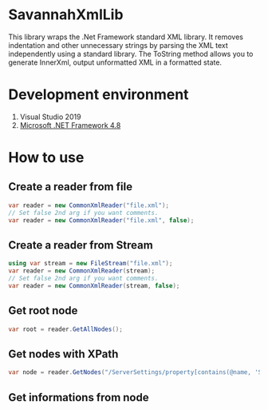 # SavannahXmlLib
This library wraps the .Net Framework standard XML library.
It removes indentation and other unnecessary strings by parsing the XML text independently using a standard library.
The ToString method allows you to generate InnerXml, output unformatted XML in a formatted state.

# Development environment
1. Visual Studio 2019
2. [Microsoft .NET Framework 4.8](https://docs.microsoft.com/dotnet/framework/install/guide-for-developers)

# How to use
## Create a reader from file

```cs
var reader = new CommonXmlReader("file.xml");
// Set false 2nd arg if you want comments.
var reader = new CommonXmlReader("file.xml", false);
```

## Create a reader from Stream

```cs
using var stream = new FileStream("file.xml");
var reader = new CommonXmlReader(stream);
// Set false 2nd arg if you want comments.
var reader = new CommonXmlReader(stream, false);
```

## Get root node

```cs
var root = reader.GetAllNodes();
```

## Get nodes with XPath

```cs
var node = reader.GetNodes("/ServerSettings/property[contains(@name, 'ServerName')]");
```

## Get informations from node

```cs

```
